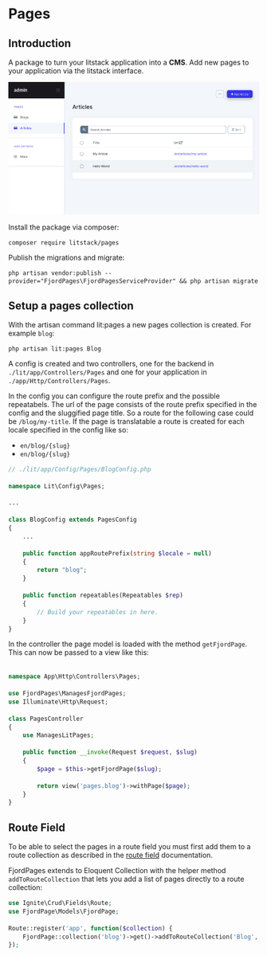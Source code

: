 # Pages

## Introduction

A package to turn your litstack application into a **CMS**. Add new pages to
your application via the litstack interface.

![pages](./screens/pages_screen.jpg 'pages')

Install the package via composer:

```shell
composer require litstack/pages
```

Publish the migrations and migrate:

```shell
php artisan vendor:publish --provider="FjordPages\FjordPagesServiceProvider" && php artisan migrate
```

## Setup a pages collection

With the artisan command lit:pages a new pages collection is created. For
example `blog`:

```shell
php artisan lit:pages Blog
```

A config is created and two controllers, one for the backend in
`./lit/app/Controllers/Pages` and one for your application in
`./app/Http/Controllers/Pages`.

In the config you can configure the route prefix and the possible repeatabels.
The url of the page consists of the route prefix specified in the config and the
sluggified page title. So a route for the following case could be
`/blog/my-title`. If the page is translatable a route is created for each locale
specified in the config like so:

-   `en/blog/{slug}`
-   `en/blog/{slug}`

```php
// ./lit/app/Config/Pages/BlogConfig.php

namespace Lit\Config\Pages;

...

class BlogConfig extends PagesConfig
{
    ...

    public function appRoutePrefix(string $locale = null)
    {
        return "blog";
    }

    public function repeatables(Repeatables $rep)
    {
        // Build your repeatables in here.
    }
}
```

In the controller the page model is loaded with the method `getFjordPage`. This
can now be passed to a view like this:

```php

namespace App\Http\Controllers\Pages;

use FjordPages\ManagesFjordPages;
use Illuminate\Http\Request;

class PagesController
{
    use ManagesLitPages;

    public function __invoke(Request $request, $slug)
    {
        $page = $this->getFjordPage($slug);

        return view('pages.blog')->withPage($page);
    }
}
```

## Route Field

To be able to select the pages in a route field you must first add them to a
route collection as described in the
[route field](../fields/route/#register-routes) documentation.

FjordPages extends to Eloquent Collection with the helper method
`addToRouteCollection` that lets you add a list of pages directly to a route
collection:

```php
use Ignite\Crud\Fields\Route;
use FjordPage\Models\FjordPage;

Route::register('app', function($collection) {
    FjordPage::collection('blog')->get()->addToRouteCollection('Blog', $collection);
});
```
